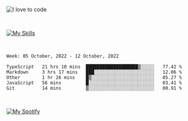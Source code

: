 ![I love to code](https://capsule-render.vercel.app/api?height=250&type=waving&color=gradient&customColorList=14&section=header&text=%F0%9F%92%80%20%F0%9F%96%A4%20%F0%9F%92%BB&fontSize=34&fontColor=fff&animation=fadeIn&fontAlignY=40)

<br>

[![My Skills](https://skillicons.dev/icons?i=html,css,js,ts,dart,react,vue,astro,nextjs,nuxtjs,svelte,remix,gatsby,flutter,jest,sass,styledcomponents,tailwind,materialui,nodejs,graphql,git,netlify,ai,figma)](https://skillicons.dev)

<br>


<!--START_SECTION:waka-->
```text
Week: 05 October, 2022 - 12 October, 2022

TypeScript   21 hrs 10 mins  ███████████████████▒░░░░░   77.42 % 
Markdown     3 hrs 17 mins   ███░░░░░░░░░░░░░░░░░░░░░░   12.06 % 
Other        1 hr 26 mins    █▒░░░░░░░░░░░░░░░░░░░░░░░   05.27 % 
JavaScript   56 mins         █░░░░░░░░░░░░░░░░░░░░░░░░   03.41 % 
Git          14 mins         ▒░░░░░░░░░░░░░░░░░░░░░░░░   00.91 % 
```
<!--END_SECTION:waka-->


<br>

[![My Spotify](https://spotify-github-profile.vercel.app/api/view?uid=dmblakedesign&cover_image=true&theme=default&bar_color=53b14f&bar_color_cover=false)](https://github.com/kittinan/spotify-github-profile)
